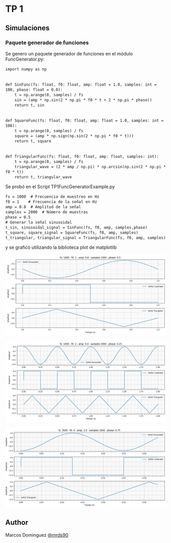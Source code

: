 # TP 1



## Simulaciones

### Paquete generador de funciones

Se genero un paquete generador de funciones en el módulo FuncGenerator.py:
```
import numpy as np


def SinFunc(fs: float, f0: float, amp: float = 1.0, samples: int = 100, phase: float = 0.0):
    t = np.arange(0, samples) / fs
    sin = (amp * np.sin(2 * np.pi * f0 * t + 2 * np.pi * phase))
    return t, sin


def SquareFunc(fs: float, f0: float, amp: float = 1.0, samples: int = 100):
    t = np.arange(0, samples) / fs
    square = (amp * np.sign(np.sin(2 * np.pi * f0 * t)))
    return t, square


def TriangularFunc(fs: float, f0: float, amp: float, samples: int):
    t = np.arange(0, samples) / fs
    triangular_wave = (2 * amp / np.pi) * np.arcsin(np.sin(2 * np.pi * f0 * t))
    return t, triangular_wave

```

Se probó en el Script TP1FuncGeneratorExample.py

```
fs = 1000  # Frecuencia de muestreo en Hz
f0 = 1    # Frecuencia de la señal en Hz
amp = 0.8  # Amplitud de la señal
samples = 2000  # Número de muestras
phase = 0.5
# Generar la señal sinusoidal
t_sin, sinusoidal_signal = SinFunc(fs, f0, amp, samples,phase)
t_square, square_signal = SquareFunc(fs, f0, amp, samples)
t_triangular, triangular_signal = TriangularFunc(fs, f0, amp, samples)

```
y se graficó utilizando la biblioteca plot de matplotlib

![alt text](https://github.com/mrds90/psf_2023/blob/MSE_Dominguez/TP/TP1/figures/FuncGenFs1000F01Amp0_8Phase0_5.png?raw=true)

![alt text](https://github.com/mrds90/psf_2023/blob/MSE_Dominguez/TP/TP1/figures/FuncGenFs1000F02Amp0_4Phase0_25.png?raw=true)

![alt text](https://github.com/mrds90/psf_2023/blob/MSE_Dominguez/TP/TP1/figures/FuncGenFs3000F04Amp1_0Phase0_75.png?raw=true)



## Author

Marcos Dominguez
[@mrds90](https://github.com/mrds90)
